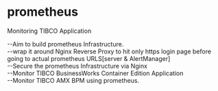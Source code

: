 # prometheus
Monitoring TIBCO Application

--Aim to build prometheus Infrastructure.<br>
--wrap it around Nginx Reverse Proxy to hit only https login page before going to actual prometheus URLS[server & AlertManager]<br>
--Secure the prometheus Infrastructure via Nginx<br>
--Monitor TIBCO BusinessWorks Container Edition Application<br>
--Monitor TIBCO AMX BPM using prometheus.

